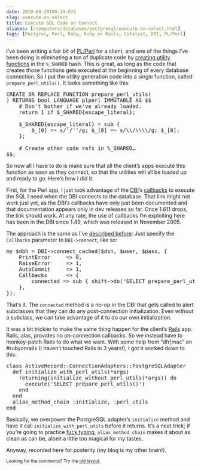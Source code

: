 ```yaml
--- 
date: 2010-04-28T00:14:07Z
slug: execute-on-select
title: Execute SQL Code on Connect
aliases: [/computers/databases/postgresql/execute-on-select.html]
tags: [Postgres, Perl, Ruby, Ruby on Rails, Catalyst, DBI, PL/Perl]
---
```


<p>I&#8217;ve been writing a fair bit of <a href="http://www.postgresql.org/docs/current/static/plperl.html">PL/Perl</a> for a client, and one of the things I&#8217;ve been doing is eliminating a ton of duplicate code by <a href="http://www.depesz.com/index.php/2008/08/01/writing-sprintf-and-overcoming-limitations-in-plperl/">creating utility functions</a> in the <code>%_SHARED</code> hash. This is great, as long as the code that creates those functions gets executed at the beginning of every database connection. So I put the utility generation code into a single function, called <code>prepare_perl_utils()</code>. It looks something like this:</p>

<pre>CREATE OR REPLACE FUNCTION prepare_perl_utils(
) RETURNS bool LANGUAGE plperl IMMUTABLE AS $$
    # Don&#x0027;t bother if we&#x0027;ve already loaded.
    return 1 if $_SHARED{escape_literal};

    $_SHARED{escape_literal} = sub {
        $_[0] =~ s/&#x0027;/&#x0027;&#x0027;/g; $_[0] =~ s/\\/\\\\/g; $_[0];
    };

    # Create other code refs in %_SHARED…
$$;
</pre>

<p>So now all I have to do is make sure that all the client&#8217;s apps execute this function as soon as they connect, so that the utilities will all be loaded up and ready to go. Here&#8217;s how I did it.</p>

<p>First, for the Perl app, I just took advantage of the <a href="http://dbi.perl.org/">DBI</a>&#8217;s <a href="http://search.cpan.org/dist/DBI/DBI.pm#Callbacks_(hash_ref)">callbacks</a> to execute the SQL I need when the DBI connects to the database. That link might not work just yet, as the DBI&#8217;s callbacks have only just been documented and that documentation appears only in dev releases so far. Once 1.611 drops, the link should work. At any rate, the use of callbacks I&#8217;m exploiting here has been in the DBI since 1.49, which was released in November 2005.</p>

<p>The approach is the same as I&#8217;ve <a href="/computers/programming/perl/dbi-connect-cached-hack.html">described before</a>: Just specify the <code>Callbacks</code> parameter to <code>DBI-&gt;connect</code>, like so:</p>

<pre>my $dbh = DBI-&gt;connect_cached($dsn, $user, $pass, {
    PrintError     =&gt; 0,
    RaiseError     =&gt; 1,
    AutoCommit     =&gt; 1,
    Callbacks      =&gt; {
        connected =&gt; sub { shift-&gt;do(&#x0027;SELECT prepare_perl_utils()&#x0027; },
    },
});
</pre>

<p>That&#8217;s it. The <code>connected</code> method is a no-op in the DBI that gets called to alert subclasses that they can do any post-connection initialization. Even without a subclass, we can take advantage of it to do our own initialization.</p>

<p>It was a bit trickier to make the same thing happen for the client&#8217;s <a href="http://rubyonrails.org/">Rails</a> app. Rails, alas, provides no on-connection callbacks. So we instead have to monkey-patch Rails to do what we want. With some help from &#8220;dfr|mac&#8221; on #rubyonrails (I haven&#8217;t touched Rails in 3 years!), I got it worked down to this:</p>

<pre>class ActiveRecord::ConnectionAdapters::PostgreSQLAdapter
  def initialize_with_perl_utils(*args)
    returning(initialize_without_perl_utils(*args)) do
      execute(&#x0027;SELECT prepare_perl_utils()&#x0027;)
    end
  end
  alias_method_chain :initialize, :perl_utils
end
</pre>

<p>Basically, we overpower the PostgreSQL adapter&#8217;s <code>initialize</code> method and have it call <code>initialize_with_perl_utils</code> before it returns. It&#8217;s a neat trick; if you&#8217;re going to practice <a href="/computers/programming/methodology/fuck-typing.html">fuck typing</a>, <code>alias_method_chain</code> makes it about as clean as can be, albeit a little too magical for my tastes.</p>

<p>Anyway, recorded here for posterity (my blog is my other brain!).</p>

<p class="past"><small>Looking for the comments? Try the <a rel="nofollow" href="//past.justatheory.com/computers/databases/postgresql/execute-on-select.html">old layout</a>.</small></p>


